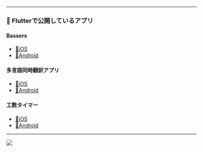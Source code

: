 

<!--
**hayanno0/hayanno0** is a ✨ _special_ ✨ repository because its `README.md` (this file) appears on your GitHub profile.

Here are some ideas to get you started:

- 🔭 I’m currently working on ...
- 🌱 I’m currently learning ...
- 👯 I’m looking to collaborate on ...
- 🤔 I’m looking for help with ...
- 💬 Ask me about ...
- 📫 How to reach me: ...
- 😄 Pronouns: ...
- ⚡ Fun fact: ...
-->

---
### 🚀 Flutterで公開しているアプリ

#### Bassers
* [🍎iOS](https://apps.apple.com/jp/app/bassers-%E3%83%96%E3%83%A9%E3%83%83%E3%82%AF%E3%83%90%E3%82%B9%E3%81%AE%E9%87%A3%E6%9E%9C%E3%82%92%E5%85%B1%E6%9C%89/id1644863738)
* [🤖Android](https://play.google.com/store/apps/details?id=com.hayanno.bassers)

#### 多言語同時翻訳アプリ
* [🍎iOS](https://apps.apple.com/jp/app/%E3%82%B7%E3%83%B3%E3%83%97%E3%83%AB%E7%BF%BB%E8%A8%B3%E3%82%A2%E3%83%97%E3%83%AA-%E3%81%99%E3%81%90%E3%81%AB%E5%A4%9A%E8%A8%80%E8%AA%9E%E5%90%8C%E6%99%82%E7%BF%BB%E8%A8%B3%E3%81%A7%E3%81%8D%E3%82%8B%E7%BF%BB%E8%A8%B3%E3%82%A2%E3%83%97%E3%83%AA/id1601032962?platform=iphone)
* [🤖Android](https://play.google.com/store/apps/details?id=com.hayanno.otmt)

#### 工数タイマー
* [🍎iOS](https://apps.apple.com/jp/app/%E5%B7%A5%E6%95%B0%E3%82%BF%E3%82%A4%E3%83%9E%E3%83%BC/id1581248328)
* [🤖Android](https://play.google.com/store/apps/details?id=com.hayanno.workTimer)

---

<a href="https://github.com/anuraghazra/github-readme-stats">
  <img align="left" src="https://github-readme-stats.vercel.app/api/top-langs/?username=hayanno0&layout=show_icons=true&theme=cobalt" />
</a>
